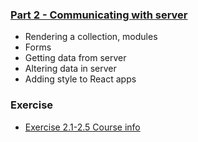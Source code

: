 ### [Part 2 - Communicating with server](https://fullstackopen.com/en/part2)
- Rendering a collection, modules
- Forms
- Getting data from server
- Altering data in server
- Adding style to React apps

### Exercise
* [Exercise 2.1-2.5 Course info](https://github.com/owenip/full-stack-open/tree/main/Part2/courseinfo)